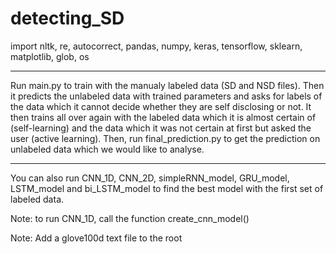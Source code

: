 # detecting_SD

import nltk, re, autocorrect, pandas, numpy, keras, tensorflow, sklearn, matplotlib, glob, os

---------------------------------------------------
Run main.py to train with the manualy labeled data (SD and NSD files). Then it predicts the unlabeled data with trained parameters and asks for labels of the data which it cannot decide whether they are self disclosing or not. It then trains all over again with the labeled data which it is almost certain of (self-learning) and the data which it was not certain at first but asked the user (active learning).
Then, run final_prediction.py to get the prediction on unlabeled data which we would like to analyse.

----------------------------------------------------


You can also run CNN_1D, CNN_2D, simpleRNN_model, GRU_model, LSTM_model and bi_LSTM_model to find the best model with the first set of labeled data.


Note: to run CNN_1D, call the function create_cnn_model()

Note: Add a glove100d text file to the root
